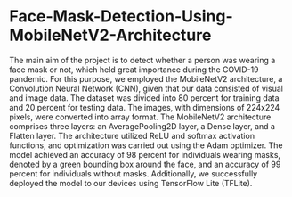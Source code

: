 # Face-Mask-Detection-Using-MobileNetV2-Architecture

The main aim of the project is to detect whether a person was wearing a face 
mask or not, which held great importance during the COVID-19 pandemic. For this 
purpose, we employed the MobileNetV2 architecture, a Convolution Neural 
Network (CNN), given that our data consisted of visual and image data. The 
dataset was divided into 80 percent for training data and 20 percent for testing 
data. The images, with dimensions of 224x224 pixels, were converted into array 
format. The MobileNetV2 architecture comprises three layers: an 
AveragePooling2D layer, a Dense layer, and a Flatten layer. The architecture 
utilized ReLU and softmax activation functions, and optimization was carried out 
using the Adam optimizer.
The model achieved an accuracy of 98 percent for individuals wearing masks, 
denoted by a green bounding box around the face, and an accuracy of 99 percent 
for individuals without masks. Additionally, we successfully deployed the model 
to our devices using TensorFlow Lite (TFLite).
